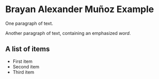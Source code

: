 <html>
  <head>
    <title> This is one of my practices in The Odin Project </title>
  </head>
  <body>
    <h1>Brayan Alexander Muñoz Example</h1>
    <p>One paragraph of text.</p>
    <p>Another paragraph of text, containing an emphasized <em>word</em>.</p>
    <h2>A list of items</h2>
    <ul>
      <li>First item</li>
      <li>Second item</li>
      <li>Third item</li>
    </ul>
  </body>
</html>
